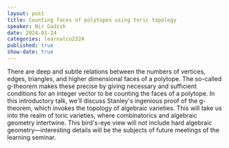 ```yaml
---
layout: post
title: Counting faces of polytopes using toric topology
speaker: Nir Gadish 
date: 2024-01-24
categories: learnalco2324
published: true
show-date: true
---
```

There are deep and subtle relations between the numbers of vertices, edges, triangles, and higher dimensional faces of a polytope. The so-called g-theorem makes these precise by giving necessary and sufficient conditions for an integer vector to be counting the faces of a polytope. In this introductory talk, we'll discuss Stanley's ingenious proof of the g-theorem, which invokes the topology of algebraic varieties. This will take us into the realm of toric varieties, where combinatorics and algebraic geometry intertwine. This bird's-eye view will not include hard algebraic geometry&#8212;interesting details will be the subjects of future meetings of the learning seminar.
